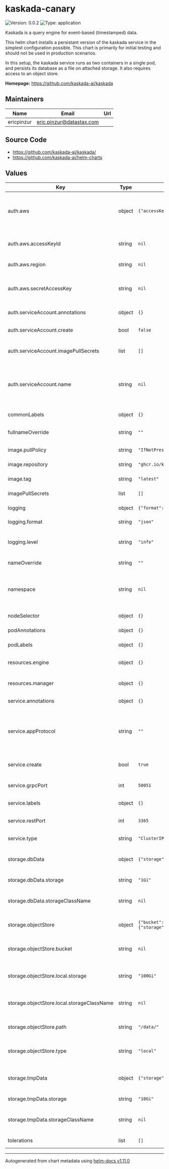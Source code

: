 # kaskada-canary

![Version: 0.0.2](https://img.shields.io/badge/Version-0.0.2-informational?style=flat-square) ![Type: application](https://img.shields.io/badge/Type-application-informational?style=flat-square)

Kaskada is a query engine for event-based (timestamped) data.

This helm chart installs a persistant version of the kaskada service in the simplest configuration possible.
This chart is primarily for initial testing and should not be used in production scenarios.

In this setup, the kaskada service runs as two containers in a single pod, and persists its database
as a file on attached storage. It also requires access to an object store.

**Homepage:** <https://github.com/kaskada-ai/kaskada>

## Maintainers

| Name | Email | Url |
| ---- | ------ | --- |
| ericpinzur | <eric.pinzur@datastax.com> |  |

## Source Code

* <https://github.com/kaskada-ai/kaskada/>
* <https://github.com/kaskada-ai/helm-charts>

## Values

| Key | Type | Default | Description |
|-----|------|---------|-------------|
| auth.aws | object | `{"accessKeyId":null,"region":null,"secretAccessKey":null}` | Instead, consider using IRSA authenication via the `auth.serviceAccount` values below. |
| auth.aws.accessKeyId | string | `nil` | An AWS access key id that has permisison to write to the bucket & path |
| auth.aws.region | string | `nil` | The region where the S3 bucket exists |
| auth.aws.secretAccessKey | string | `nil` | An AWS secret access key that has permisison to write to the bucket & prefix |
| auth.serviceAccount.annotations | object | `{}` | Annotations for the service account |
| auth.serviceAccount.create | bool | `false` | Specifies whether a ServiceAccount should be created |
| auth.serviceAccount.imagePullSecrets | list | `[]` | Image pull secrets for the service account |
| auth.serviceAccount.name | string | `nil` | The name of the ServiceAccount to use. If not set and create is true, a name is generated using the fullname template |
| commonLabels | object | `{}` | Labels to apply to all resources |
| fullnameOverride | string | `""` | Overrides the chart's computed fullname |
| image.pullPolicy | string | `"IfNotPresent"` | Docker image pull policy |
| image.repository | string | `"ghcr.io/kaskada-ai/kaskada/engine"` | Docker image repository |
| image.tag | string | `"latest"` | Overrides the image tag whose |
| imagePullSecrets | list | `[]` | Image pull secrets for Docker images |
| logging | object | `{"format":"json","level":"info"}` | Configures logging output for the pod. |
| logging.format | string | `"json"` | Either `json` or `console` |
| logging.level | string | `"info"` | Note that sensitive information may exist in logs if the `debug` level is used |
| nameOverride | string | `""` | Overrides the chart's name |
| namespace | string | `nil` | The name of the Namespace to deploy into. If not set, `.Release.Namespace` is used |
| nodeSelector | object | `{}` | Node selector for the pod |
| podAnnotations | object | `{}` | Annotations to add to the pod |
| podLabels | object | `{}` | Labels to add to the pod |
| resources.engine | object | `{}` | Resource requests and limits for the engine container |
| resources.manager | object | `{}` | Resource requests and limits for the manager container |
| service.annotations | object | `{}` | Annotations to add to the service |
| service.appProtocol | string | `""` | Adds the appProtocol field to the service. This allows to work with istio protocol selection. Ex: "http" or "tcp" |
| service.create | bool | `true` | Specifies whether a Service should be created |
| service.grpcPort | int | `50051` | The port for exposing the gRPC service |
| service.labels | object | `{}` | Labels to add to the service |
| service.restPort | int | `3365` | The port for exposing the REST service |
| service.type | string | `"ClusterIP"` | The type of service to create |
| storage.dbData | object | `{"storage":"1Gi","storageClassName":null}` | Configures the database storage for the kaskada service |
| storage.dbData.storage | string | `"1Gi"` | The size of the database volume |
| storage.dbData.storageClassName | string | `nil` | The type of storage used to provision the persisted database volume |
| storage.objectStore | object | `{"bucket":null,"local":{"storage":"100Gi","storageClassName":null},"path":"/data/","type":"local"}` | Configures the primary storage for the kaskada service |
| storage.objectStore.bucket | string | `nil` | The name of the bucket or container to use for storing data |
| storage.objectStore.local.storage | string | `"100Gi"` | The size of the data storage volume when using local storage. |
| storage.objectStore.local.storageClassName | string | `nil` | The type of storage used to provision the local data volume. |
| storage.objectStore.path | string | `"/data/"` | The bucket path prefix to use for storing data |
| storage.objectStore.type | string | `"local"` | If `s3`, configure authentication to s3 in the `auth` section below |
| storage.tmpData | object | `{"storage":"10Gi","storageClassName":null}` | Configures temporary storage for the kaskada service |
| storage.tmpData.storage | string | `"10Gi"` | The size of the temporary volume |
| storage.tmpData.storageClassName | string | `nil` | The type of storage used to provision the temporary volume |
| tolerations | list | `[]` | Tolerations for the pod |

----------------------------------------------
Autogenerated from chart metadata using [helm-docs v1.11.0](https://github.com/norwoodj/helm-docs/releases/v1.11.0)
